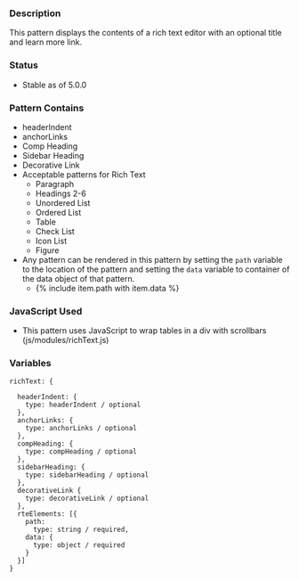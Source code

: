 ### Description
This pattern displays the contents of a rich text editor with an optional title and learn more link.

### Status
* Stable as of 5.0.0

### Pattern Contains
* headerIndent
* anchorLinks
* Comp Heading
* Sidebar Heading
* Decorative Link
* Acceptable patterns for Rich Text
  * Paragraph
  * Headings 2-6
  * Unordered List
  * Ordered List
  * Table
  * Check List
  * Icon List
  * Figure
* Any pattern can be rendered in this pattern by setting the `path` variable to the location of the pattern and setting the `data` variable to container of the data object of that pattern.  
  * {% include item.path with item.data %}

### JavaScript Used
* This pattern uses JavaScript to wrap tables in a div with scrollbars (js/modules/richText.js)

### Variables
~~~
richText: {

  headerIndent: {
    type: headerIndent / optional
  },
  anchorLinks: {
    type: anchorLinks / optional
  },
  compHeading: {
    type: compHeading / optional
  },
  sidebarHeading: {
    type: sidebarHeading / optional
  },
  decorativeLink {
    type: decorativeLink / optional
  },
  rteElements: [{
    path: 
      type: string / required,
    data: {
      type: object / required
    }
  }]
}
~~~
